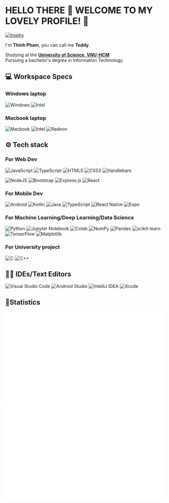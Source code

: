# HELLO THERE 👋 WELCOME TO MY LOVELY PROFILE! 🥰

[![trophy](https://github-profile-trophy.vercel.app/?username=teddythinh&column=-1&theme=buddhism)](https://github.com/ryo-ma/github-profile-trophy)

I'm **Thinh Pham**, you can call me **Teddy**.

Studying at the [**University of Science, VNU-HCM**](https://www.hcmus.edu.vn/)  
Pursuing a bachelor's degree in Information Technology.

## 💻 Workspace Specs

### Windows laptop

![Windows](https://img.shields.io/badge/Windows-ACER_Aspire_5-0078D6?style=for-the-badge&logo=windows&logoColor=white)
![Intel](https://img.shields.io/badge/Intel-Core_i5_11th-0071C5?style=for-the-badge&logo=intel&logoColor=white)

### Macbook laptop

![Macbook](https://img.shields.io/badge/Apple-MacBook_Pro_2018-999999?style=for-the-badge&logo=apple&logoColor=white)
![Intel](https://img.shields.io/badge/Intel-Core_i7_8th-0071C5?style=for-the-badge&logo=intel&logoColor=white)
![Radeon](https://img.shields.io/badge/AMD-Radeon_Pro_560X-ED1C24?style=for-the-badge&logo=amd&logoColor=white)

## ⚙️ Tech stack

### For Web Dev

![JavaScript](https://img.shields.io/badge/JavaScript-F7DF1E?logo=javascript&logoColor=black&style=for-the-badge)
![TypeScript](https://img.shields.io/badge/TypeScript-3178C6?logo=typescript&logoColor=white&style=for-the-badge)
![HTML5](https://img.shields.io/badge/html5-%23E34F26.svg?style=for-the-badge&logo=html5&logoColor=white)
![CSS3](https://img.shields.io/badge/CSS3-1572B6?style=for-the-badge&logo=css3&logoColor=white)
![Handlebars](https://img.shields.io/badge/Handlebars%20js-f0772b?style=for-the-badge&logo=handlebarsdotjs&logoColor=black)

![NodeJS](https://img.shields.io/badge/node.js-6DA55F?style=for-the-badge&logo=node.js&logoColor=white)
![Bootstrap](https://img.shields.io/badge/bootstrap-%238511FA.svg?style=for-the-badge&logo=bootstrap&logoColor=white)
![Express.js](https://img.shields.io/badge/express.js-%23404d59.svg?style=for-the-badge&logo=express&logoColor=%2361DAFB)
![React](https://img.shields.io/badge/React-61DAFB?logo=react&logoColor=black&style=for-the-badge)

### For Mobile Dev

![Android](https://img.shields.io/badge/Android-3DDC84?logo=android&logoColor=white&style=for-the-badge)
![Kotlin](https://img.shields.io/badge/Kotlin-7F52FF?logo=kotlin&logoColor=white&style=for-the-badge)
![Java](https://img.shields.io/badge/Java-F8981D?logo=java&logoColor=white&style=for-the-badge)
![TypeScript](https://img.shields.io/badge/TypeScript-3178C6?logo=typescript&logoColor=white&style=for-the-badge)
![React Native](https://img.shields.io/badge/React_Native-20232A?style=for-the-badge&logo=react&logoColor=61DAFB)
![Expo](https://img.shields.io/badge/expo-1C1E24?style=for-the-badge&logo=expo&logoColor=#D04A37)

### For Machine Learning/Deep Learning/Data Science

![Python](https://img.shields.io/badge/Python-3776AB?logo=python&logoColor=white&style=for-the-badge)
![Jupyter Notebook](https://img.shields.io/badge/jupyter-%23FA0F00.svg?style=for-the-badge&logo=jupyter&logoColor=white)
![Colab](https://img.shields.io/badge/Colab-F9AB00?style=for-the-badge&logo=googlecolab&color=525252)
![NumPy](https://img.shields.io/badge/numpy-%23013243.svg?style=for-the-badge&logo=numpy&logoColor=white)
![Pandas](https://img.shields.io/badge/pandas-%23150458.svg?style=for-the-badge&logo=pandas&logoColor=white)
![scikit-learn](https://img.shields.io/badge/scikit--learn-%23F7931E.svg?style=for-the-badge&logo=scikit-learn&logoColor=white)
![TensorFlow](https://img.shields.io/badge/TensorFlow-%23FF6F00.svg?style=for-the-badge&logo=TensorFlow&logoColor=white)
![Matplotlib](https://img.shields.io/badge/Matplotlib-%23ffffff.svg?style=for-the-badge&logo=Matplotlib&logoColor=black)

### For University project

![C](https://img.shields.io/badge/C-A8B9CC?logo=c&logoColor=white&style=for-the-badge)
![C++](https://img.shields.io/badge/C++-00599C?logo=cplusplus&logoColor=white&style=for-the-badge)

    
## 🧑‍🏭 IDEs/Text Editors

![Visual Studio Code](https://img.shields.io/badge/Visual%20Studio%20Code-0078d7.svg?style=for-the-badge&logo=visual-studio-code&logoColor=white)
![Android Studio](https://img.shields.io/badge/Android%20Studio-3DDC84.svg?style=for-the-badge&logo=android-studio&logoColor=white)
![IntelliJ IDEA](https://img.shields.io/badge/IntelliJIDEA-000000.svg?style=for-the-badge&logo=intellij-idea&logoColor=white)
![Xcode](https://img.shields.io/badge/Xcode-007ACC?style=for-the-badge&logo=Xcode&logoColor=white)

## 🌟Statistics

![](https://github.com/teddythinh/My-profile/blob/master/generated/overview.svg)
![](https://github.com/teddythinh/My-profile/blob/master/generated/languages.svg)
